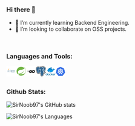 ### Hi there 👋

- 🌱 I’m currently learning Backend Engineering.
- 👯 I’m looking to collaborate on OSS projects.

<br/>

### Languages and Tools:

[<img align="left" alt="Java" width="26px" src="https://raw.githubusercontent.com/github/explore/80688e429a7d4ef2fca1e82350fe8e3517d3494d/topics/java/java.png" />][java]

[<img align="left" alt="Spring" width="26px" src="https://raw.githubusercontent.com/github/explore/80688e429a7d4ef2fca1e82350fe8e3517d3494d/topics/spring-boot/spring-boot.png" />][spring]

[<img align="left" alt="Go" width="26px" src="https://raw.githubusercontent.com/github/explore/80688e429a7d4ef2fca1e82350fe8e3517d3494d/topics/go/go.png" />][go]

[<img align="left" alt="PostgreSQL" width="26px" src="https://raw.githubusercontent.com/github/explore/80688e429a7d4ef2fca1e82350fe8e3517d3494d/topics/postgresql/postgresql.png" />][postgresql]

[<img align="left" alt="Docker" width="26px" src="https://raw.githubusercontent.com/github/explore/80688e429a7d4ef2fca1e82350fe8e3517d3494d/topics/docker/docker.png" />][docker]

[<img align="left" alt="Kubernetes" width="26px" src="https://raw.githubusercontent.com/github/explore/80688e429a7d4ef2fca1e82350fe8e3517d3494d/topics/kubernetes/kubernetes.png" />][kubernetes]

<br/>
<br/>

### Github Stats:

![SirNoob97's GitHub stats](https://github-readme-stats.vercel.app/api?username=SirNoob97&count_private=true&show_icons=true&theme=dracula)

![SirNoob97's Languages](https://github-readme-stats.vercel.app/api/top-langs/?username=SirNoob97&hide=vim%20script,tex&theme=dracula&layout=compact)

<br/>

### 

[java]: java
[spring]: spring
[go]: go
[postgresql]: postgresql
[docker]: docker
[kubernetes]: kubernetes
